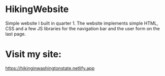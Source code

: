 # HikingWebsite
Simple website I built in quarter 1. The website implements simple HTML, CSS 
and a few JS libraries for the navigation bar and the user form on the last page. 

# Visit my site:
https://hikinginwashingtonstate.netlify.app
